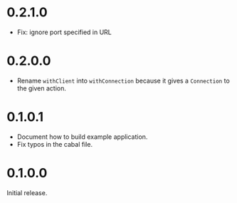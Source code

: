 # 0.2.1.0

- Fix: ignore port specified in URL

# 0.2.0.0

- Rename `withClient` into `withConnection` because it gives a `Connection` to the given action.

# 0.1.0.1

- Document how to build example application.
- Fix typos in the cabal file.

# 0.1.0.0

Initial release.

